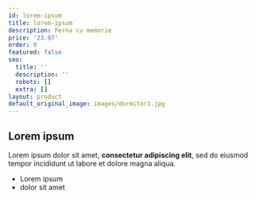 ```yaml
---
id: lorem-ipsum
title: lorem-ipsum
description: Perna cu memorie
price: '23.97'
order: 0
featured: false
seo:
  title: ''
  description: ''
  robots: []
  extra: []
layout: product
default_original_image: images/dormitor1.jpg
---
```

## Lorem ipsum

Lorem ipsum dolor sit amet, **consectetur adipiscing elit**, sed do eiusmod tempor incididunt ut labore et dolore magna aliqua.

- Lorem ipsum
- dolor sit amet
